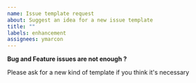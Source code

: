 ```yaml
---
name: Issue template request
about: Suggest an idea for a new issue template
title: ""
labels: enhancement
assignees: ymarcon
---
```


**Bug and Feature issues are not enough ?**

Please ask for a new kind of template if you think it's necessary
